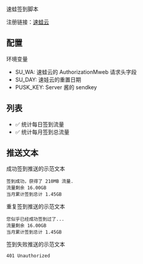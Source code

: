 速蛙签到脚本

注册链接：[速蛙云](https://i.753d.top/kJFZ)

## 配置

环境变量

- SU_WA: 速蛙云的 AuthorizationMweb 请求头字段
- SU_DAY: 速娃云的重置日期
- PUSK_KEY: Server 酱的 sendkey

## 列表

- ✅ 统计每日签到流量
- ✅ 统计每月签到总流量

## 推送文本

成功签到推送的示范文本

```plain
签到成功，获得了 210MB 流量.
流量剩余 16.00GB
当月累计签到总计 1.45GB
```

重复签到推送的示范文本

```plain
您似乎已经成功签到过了...
流量剩余 16.00GB
当月累计签到总计 1.45GB
```

签到失败推送的示范文本

```plain
401 Unauthorized
```
